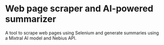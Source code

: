 # Web page scraper and AI-powered summarizer
 A tool to scrape web pages using Selenium and generate summaries using a Mixtral AI model and Nebius API.
